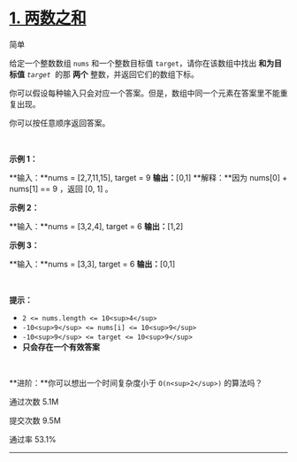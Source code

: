 # [1\. 两数之和](https://leetcode.cn/problems/two-sum/)

简单

给定一个整数数组 `nums` 和一个整数目标值 `target`，请你在该数组中找出 **和为目标值** *`target`*  的那 **两个** 整数，并返回它们的数组下标。

你可以假设每种输入只会对应一个答案。但是，数组中同一个元素在答案里不能重复出现。

你可以按任意顺序返回答案。

&nbsp;

**示例 1：**

**输入：**nums = \[2,7,11,15\], target = 9
**输出：**\[0,1\]
**解释：**因为 nums\[0\] + nums\[1\] == 9 ，返回 \[0, 1\] 。

**示例 2：**

**输入：**nums = \[3,2,4\], target = 6
**输出：**\[1,2\]

**示例 3：**

**输入：**nums = \[3,3\], target = 6
**输出：**\[0,1\]

&nbsp;

**提示：**

- `2 <= nums.length <= 10<sup>4</sup>`
- `-10<sup>9</sup> <= nums[i] <= 10<sup>9</sup>`
- `-10<sup>9</sup> <= target <= 10<sup>9</sup>`
- **只会存在一个有效答案**

&nbsp;

**进阶：**你可以想出一个时间复杂度小于 `O(n<sup>2</sup>)` 的算法吗？

通过次数 5.1M

提交次数 9.5M

通过率 53.1%

* * *